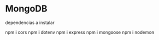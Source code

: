 # MongoDB

dependencias a instalar 

npm i cors
npm i dotenv
npm i express
npm i mongoose
npm i nodemon
